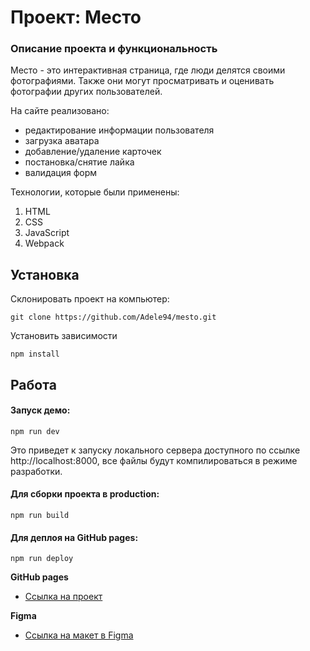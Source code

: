 # Проект: Место

### Описание проекта и функциональность
Место - это интерактивная страница, где люди делятся своими фотографиями. Также они могут просматривать и оценивать фотографии других пользователей. 

На сайте реализовано:
* редактирование информации пользователя
* загрузка аватара
* добавление/удаление карточек 
* постановка/снятие лайка
* валидация форм

Технологии, которые были применены:
1. HTML
2. CSS
3. JavaScript
4. Webpack

## Установка

Склонировать проект на компьютер:

    git clone https://github.com/Adele94/mesto.git

Установить зависимости

    npm install

## Работа

#### Запуск демо:

    npm run dev
    
Это приведет к запуску локального сервера доступного по ссылке http://localhost:8000, все файлы будут компилироваться в режиме разработки.

#### Для сборки проекта в production:

    npm run build

#### Для деплоя на GitHub pages:

    npm run deploy

**GitHub pages**

* [Ссылка на проект](https://adele94.github.io/mesto/)

**Figma**

* [Ссылка на макет в Figma](https://www.figma.com/file/2cn9N9jSkmxD84oJik7xL7/JavaScript.-Sprint-4?node-id=0%3A1)

